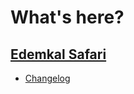 
# What's here?
## [Edemkal Safari](https://snappsu.github.io/Edemkal/edemkal-safari/)
* [Changelog](https://snappsu.github.io/Edemkal/edemkal-safari/changelog)
